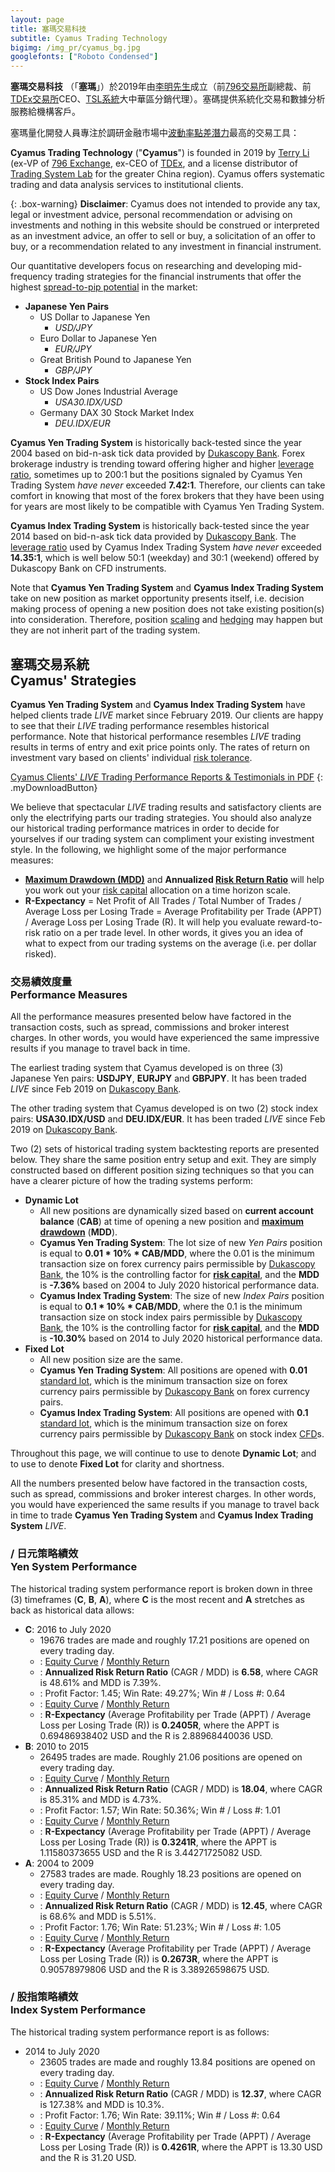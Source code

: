 ```yaml
---
layout: page
title: 塞瑪交易科技
subtitle: Cyamus Trading Technology
bigimg: /img_pr/cyamus_bg.jpg
googlefonts: ["Roboto Condensed"]
---
```


<i class='fa fa-university'></i> **塞瑪交易科技** （「**塞瑪**」）於2019年由[李明先生](https://bit.ly/terryli)成立（前[796交易所](https://www.796.com)副總裁、前[TDEx交易所](https://www.tdex.com)CEO、[TSL系統](https://www.tradingsystemlab.com)大中華區分銷代理）。塞碼提供系統化交易和數據分析服務給機構客戶。

塞瑪量化開發人員專注於調研金融市場中[波動率點差潛力](https://www.investopedia.com/articles/forex/10/spread-pip-potential-pairs-day-trading.asp)最高的交易工具：

<i class='fa fa-university'></i> **Cyamus Trading Technology** ("**Cyamus**") is founded in 2019 by [Terry Li](https://bit.ly/terryli) (ex-VP of [796 Exchange](https://www.796.com), ex-CEO of [TDEx](https://www.tdex.com), and a license distributor of [Trading System Lab](https://www.tradingsystemlab.com) for the greater China region). Cyamus offers systematic trading and data analysis services to institutional clients.

{: .box-warning}
**Disclaimer**: Cyamus does not intended to provide any tax, legal or investment advice, personal recommendation or advising on investments and nothing in this website should be construed or interpreted as an investment advice, an offer to sell or buy, a solicitation of an offer to buy, or a recommendation related to any investment in financial instrument.

Our quantitative developers focus on researching and developing mid-frequency trading strategies for the financial instruments that offer the highest [spread-to-pip potential](https://www.investopedia.com/articles/forex/10/spread-pip-potential-pairs-day-trading.asp) in the market:

- **Japanese Yen Pairs**
  - US Dollar to Japanese Yen
    - *USD/JPY*
  - Euro Dollar to Japanese Yen
    - *EUR/JPY*
  - Great British Pound to Japanese Yen
    - *GBP/JPY*
- **Stock Index Pairs**
  - US Dow Jones Industrial Average
    - *USA30.IDX/USD*
  - Germany DAX 30 Stock Market Index
    - *DEU.IDX/EUR*

<i class='fa fa-yen'></i> **Cyamus Yen Trading System** is historically back-tested since the year 2004 based on bid-n-ask tick data provided by [Dukascopy Bank](https://en.wikipedia.org/wiki/Dukascopy_Bank). Forex brokerage industry is trending toward offering higher and higher [leverage ratio](https://www.investopedia.com/ask/answers/06/forexleverage.asp), sometimes up to 200:1 but the positions signaled by Cyamus Yen Trading System *have never* exceeded **7.42:1**. Therefore, our clients can take comfort in knowing that most of the forex brokers that they have been using for years are most likely to be compatible with Cyamus Yen Trading System.

<i class='fa fa-pie-chart'></i> **Cyamus Index Trading System** is historically back-tested since the year 2014 based on bid-n-ask tick data provided by [Dukascopy Bank](https://en.wikipedia.org/wiki/Dukascopy_Bank). The [leverage ratio](https://www.investopedia.com/ask/answers/06/forexleverage.asp) used by Cyamus Index Trading System *have never* exceeded **14.35:1**, which is well below 50:1 (weekday) and 30:1 (weekend) offered by Dukascopy Bank on CFD instruments.

Note that <i class='fa fa-yen'></i> **Cyamus Yen Trading System** and <i class='fa fa-pie-chart'></i> **Cyamus Index Trading System** take on new position as market opportunity presents itself, i.e. decision making process of opening a new position does not take existing position(s) into consideration. Therefore, position [scaling](https://learn.tradimo.com/dont-go-broke-protect-your-capital/scaling-in-and-out-of-trades) and [hedging](https://www.investopedia.com/ask/answers/forex/forex-hedge-and-currency-hedging-strategy.asp) may happen but they are not inherit part of the trading system.

## <i class='fa fa-university'></i> 塞瑪交易系統<br>Cyamus' Strategies<br>

<i class='fa fa-yen'></i> **Cyamus Yen Trading System** and <i class='fa fa-pie-chart'></i> **Cyamus Index Trading System** have helped clients trade *LIVE* market since February 2019. Our clients are happy to see that their *LIVE* trading performance resembles historical performance. Note that historical performance resembles *LIVE* trading results in terms of entry and exit price points only. The rates of return on investment vary based on clients' individual [risk tolerance](https://www.investopedia.com/terms/r/risktolerance.asp).

<a href="/img_pr/Cyamus_Trading.pdf"><i class='fa fa-download'></i> Cyamus Clients' *LIVE* Trading Performance Reports & Testimonials in PDF</a>
{: .myDownloadButton}

We believe that spectacular *LIVE* trading results and satisfactory clients are only the electrifying parts our trading strategies. You should also analyze our historical trading performance matrices in order to decide for yourselves if our trading system can compliment your existing investment style. In the following, we highlight some of the major performance measures:

- **[Maximum Drawdown (MDD)](https://www.investopedia.com/terms/m/maximum-drawdown-mdd.asp)** and **Annualized [Risk Return Ratio](https://en.wikipedia.org/wiki/Risk_return_ratio)** will help you work out your [risk capital](https://www.investopedia.com/terms/r/riskcapital.asp) allocation on a time horizon scale.
- **R-Expectancy** = Net Profit of All Trades / Total Number of Trades / Average Loss per Losing Trade = Average Profitability per Trade (APPT) / Average Loss per Losing Trade (R). It will help you evaluate reward-to-risk ratio on a per trade level. In other words, it gives you an idea of what to expect from our trading systems on the average (i.e. per dollar risked).

### <i class='fa fa-bar-chart'></i> 交易績效度量<br>Performance Measures

All the performance measures presented below have factored in the transaction costs, such as spread, commissions and broker interest charges. In other words, you would have experienced the same impressive results if you manage to travel back in time.

The earliest trading system that Cyamus developed is on three (3) Japanese Yen pairs: <b>USDJPY</b>, <b>EURJPY</b> and <b>GBPJPY</b>. It has been traded *LIVE* since Feb 2019 on [Dukascopy Bank](https://en.wikipedia.org/wiki/Dukascopy_Bank).

The other trading system that Cyamus developed is on two (2) stock index pairs: <b>USA30.IDX/USD</b> and <b>DEU.IDX/EUR</b>. It has been traded *LIVE* since Feb 2019 on [Dukascopy Bank](https://en.wikipedia.org/wiki/Dukascopy_Bank).

Two (2) sets of historical trading system backtesting reports are presented below. They share the same position entry setup and exit. They are simply constructed based on different position sizing techniques so that you can have a clearer picture of how the trading systems perform:

- <i class='fa fa-cogs'></i> <b>Dynamic Lot</b>
  - All new positions are dynamically sized based on **current account balance** (**CAB**) at time of opening a new position and **[maximum drawdown](https://www.investopedia.com/terms/m/maximum-drawdown-mdd.asp)** (**MDD**).
  - <i class='fa fa-yen'></i> **Cyamus Yen Trading System**: The lot size of new *Yen Pairs* position is equal to **0.01 * 10% * CAB/MDD**, where the 0.01 is the minimum transaction size on forex currency pairs permissible by [Dukascopy Bank](https://en.wikipedia.org/wiki/Dukascopy_Bank), the 10% is the controlling factor for **[risk capital](https://www.investopedia.com/terms/r/riskcapital.asp)**, and the **MDD** is **-7.36%** based on 2004 to July 2020 historical performance data.
  - <i class='fa fa-pie-chart'></i> **Cyamus Index Trading System**: The size of new *Index Pairs* position is equal to **0.1 * 10% * CAB/MDD**, where the 0.1 is the minimum transaction size on stock index pairs permissible by [Dukascopy Bank](https://en.wikipedia.org/wiki/Dukascopy_Bank), the 10% is the controlling factor for **[risk capital](https://www.investopedia.com/terms/r/riskcapital.asp)**, and the **MDD** is **-10.30%** based on 2014 to July 2020 historical performance data.
- <i class='fa fa-cog'></i> <b>Fixed Lot</b>
  - All new position size are the same.
  - <i class='fa fa-yen'></i> **Cyamus Yen Trading System**: All positions are opened with **0.01** [standard lot](https://www.investopedia.com/terms/s/standard-lot.asp), which is the minimum transaction size on forex currency pairs permissible by [Dukascopy Bank](https://en.wikipedia.org/wiki/Dukascopy_Bank) on forex currency pairs.
  - <i class='fa fa-pie-chart'></i> **Cyamus Index Trading System**: All positions are opened with **0.1** [standard lot](https://www.investopedia.com/terms/s/standard-lot.asp), which is the minimum transaction size on forex currency pairs permissible by [Dukascopy Bank](https://en.wikipedia.org/wiki/Dukascopy_Bank) on stock index [CFD](https://www.investopedia.com/articles/stocks/09/trade-a-cfd.asp)s.

Throughout this page, we will continue to use <i class='fa fa-cogs'></i> to denote <b>Dynamic Lot</b>; and to use <i class='fa fa-cog'></i> to denote <b>Fixed Lot</b> for clarity and shortness.

All the numbers presented below have factored in the transaction costs, such as spread, commissions and broker interest charges. In other words, you would have experienced the same results if you manage to travel back in time to trade <i class='fa fa-yen'></i> **Cyamus Yen Trading System** and <i class='fa fa-yen'></i> **Cyamus Index Trading System** *LIVE*.

### <i class='fa fa-yen'></i> / <i class='fa fa-bar-chart'></i> 日元策略績效<br>Yen System Performance

The historical trading system performance report is broken down in three (3) timeframes (**C**, **B**, **A**), where **C** is the most recent and **A** stretches as back as historical data allows:

- **C**: 2016 to July 2020
  - 19676 trades are made and roughly 17.21 positions are opened on every trading day.
  - <i class='fa fa-cogs'></i>: <i class='fa fa-line-chart'></i> [Equity Curve](/img_pr/jpy_percent_capitalChart_2016_2020.png) / <i class='fa fa-calendar'></i> [Monthly Return](/img_pr/jpy_percent_monthlyPerformance_2016_2020.png)
  - <i class='fa fa-cogs'></i>: **Annualized Risk Return Ratio** (CAGR / MDD) is **6.58**, where CAGR is 48.61% and MDD is 7.39%.
  - <i class='fa fa-cogs'></i>: Profit Factor: 1.45; Win Rate: 49.27%; Win # / Loss #: 0.64
  - <i class='fa fa-cog'></i>: <i class='fa fa-line-chart'></i> [Equity Curve](/img_pr/jpy_0.01_capitalChart_2016_2020.png) / <i class='fa fa-calendar'></i> [Monthly Return](/img_pr/jpy_0.01_monthlyPerformance_2016_2020.png)
  - <i class='fa fa-cog'></i>: **R-Expectancy** (Average Profitability per Trade (APPT) / Average Loss per Losing Trade (R)) is **0.2405R**, where the APPT is 0.69486938402 USD and the R is 2.88968440036 USD.
- **B**: 2010 to 2015
  - 26495 trades are made. Roughly 21.06 positions are opened on every trading day.
  - <i class='fa fa-cogs'></i>: <i class='fa fa-line-chart'></i> [Equity Curve](/img_pr/jpy_percent_capitalChart_2010_2015.png) / <i class='fa fa-calendar'></i> [Monthly Return](/img_pr/jpy_percent_monthlyPerformance_2010_2015.png)
  - <i class='fa fa-cogs'></i>: **Annualized Risk Return Ratio** (CAGR / MDD) is **18.04**, where CAGR is 85.31% and MDD is 4.73%.
  - <i class='fa fa-cogs'></i>: Profit Factor: 1.57; Win Rate: 50.36%; Win # / Loss #: 1.01
  - <i class='fa fa-cog'></i>: <i class='fa fa-line-chart'></i> [Equity Curve](/img_pr/jpy_0.01_capitalChart_2010_2015.png) / <i class='fa fa-calendar'></i> [Monthly Return](/img_pr/jpy_0.01_monthlyPerformance_2010_2015.png)
  - <i class='fa fa-cog'></i>: **R-Expectancy** (Average Profitability per Trade (APPT) / Average Loss per Losing Trade (R)) is **0.3241R**, where the APPT is 1.11580373655 USD and the R is 3.44271725082 USD.
- **A**: 2004 to 2009
  - 27583 trades are made. Roughly 18.23 positions are opened on every trading day.
  - <i class='fa fa-cogs'></i>: <i class='fa fa-line-chart'></i> [Equity Curve](/img_pr/jpy_percent_capitalChart_2004_2009.png) / <i class='fa fa-calendar'></i> [Monthly Return](/img_pr/jpy_percent_monthlyPerformance_2004_2009.png)
  - <i class='fa fa-cogs'></i>: **Annualized Risk Return Ratio** (CAGR / MDD) is **12.45**, where CAGR is 68.6% and MDD is 5.51%.
  - <i class='fa fa-cogs'></i>: Profit Factor: 1.76; Win Rate: 51.23%; Win # / Loss #: 1.05
  - <i class='fa fa-cog'></i>: <i class='fa fa-line-chart'></i> [Equity Curve](/img_pr/jpy_0.01_capitalChart_2004_2009.png) / <i class='fa fa-calendar'></i> [Monthly Return](/img_pr/jpy_0.01_monthlyPerformance_2004_2009.png)
  - <i class='fa fa-cog'></i>: **R-Expectancy** (Average Profitability per Trade (APPT) / Average Loss per Losing Trade (R)) is **0.2673R**, where the APPT is 0.90578979806 USD and the R is 3.38926598675 USD.


### <i class='fa fa-pie-chart'></i> / <i class='fa fa-bar-chart'></i> 股指策略績效<br>Index System Performance

The historical trading system performance report is as follows:

- 2014 to July 2020
  - 23605 trades are made and roughly 13.84 positions are opened on every trading day.
  - <i class='fa fa-cogs'></i>: <i class='fa fa-line-chart'></i> [Equity Curve](/img_pr/index_percent_capitalChart_2014_2020.png) / <i class='fa fa-calendar'></i> [Monthly Return](/img_pr/index_percent_monthlyPerformance_2014_2020.png)
  - <i class='fa fa-cogs'></i>: **Annualized Risk Return Ratio** (CAGR / MDD) is **12.37**, where CAGR is 127.38% and MDD is 10.3%.
  - <i class='fa fa-cogs'></i>: Profit Factor: 1.76; Win Rate: 39.11%; Win # / Loss #: 0.64
  - <i class='fa fa-cog'></i>: <i class='fa fa-line-chart'></i> [Equity Curve](/img_pr/index_0.1_capitalChart_2014_2020.png) / <i class='fa fa-calendar'></i> [Monthly Return](/img_pr/index_0.1_monthlyPerformance_2014_2020.png)
  - <i class='fa fa-cog'></i>: **R-Expectancy** (Average Profitability per Trade (APPT) / Average Loss per Losing Trade (R)) is **0.4261R**, where the APPT is 13.30 USD and the R is 31.20 USD.
